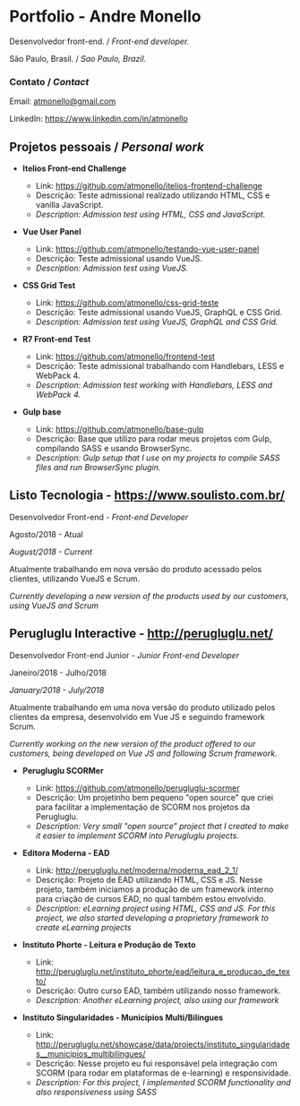 # Portfolio - Andre Monello

Desenvolvedor front-end. / *Front-end developer.*

São Paulo, Brasil. / *Sao Paulo, Brazil.*

### Contato / *Contact*
Email: atmonello@gmail.com 

LinkedIn: https://www.linkedin.com/in/atmonello


## Projetos pessoais / *Personal work*

- **Itelios Front-end Challenge**
  - Link: https://github.com/atmonello/itelios-frontend-challenge
  - Descrição: Teste admissional realizado utilizando HTML, CSS e vanilla JavaScript.
  - *Description: Admission test using HTML, CSS and JavaScript.*
  
- **Vue User Panel**
  - Link: https://github.com/atmonello/testando-vue-user-panel
  - Descrição: Teste admissional usando VueJS.
  - *Description: Admission test using VueJS.*
  
- **CSS Grid Test**
  - Link: https://github.com/atmonello/css-grid-teste
  - Descrição: Teste admissional usando VueJS, GraphQL e CSS Grid.
  - *Description: Admission test using VueJS, GraphQL and CSS Grid.*
  
- **R7 Front-end Test**
  - Link: https://github.com/atmonello/frontend-test
  - Descrição: Teste admissional trabalhando com Handlebars, LESS e WebPack 4.
  - *Description: Admission test working with Handlebars, LESS and WebPack 4.*
  
- **Gulp base**
  - Link: https://github.com/atmonello/base-gulp
  - Descrição: Base que utilizo para rodar meus projetos com Gulp, compilando SASS e usando BrowserSync.
  - *Description: Gulp setup that I use on my projects to compile SASS files and run BrowserSync plugin.*
  
## Listo Tecnologia - https://www.soulisto.com.br/

Desenvolvedor Front-end - *Front-end Developer*

Agosto/2018 - Atual

*August/2018 - Current*

Atualmente trabalhando em nova versão do produto acessado pelos clientes, utilizando VueJS e Scrum.

*Currently developing a new version of the products used by our customers, using VueJS and Scrum*
  
## Perugluglu Interactive - http://perugluglu.net/

Desenvolvedor Front-end Junior - *Junior Front-end Developer*

Janeiro/2018 - Julho/2018

*January/2018 - July/2018*

Atualmente trabalhando em uma nova versão do produto utilizado pelos clientes da empresa, desenvolvido em Vue JS e seguindo framework Scrum.

*Currently working on the new version of the product offered to our customers, being developed on Vue JS and following Scrum framework.*

- **Perugluglu SCORMer**
  - Link: https://github.com/atmonello/perugluglu-scormer
  - Descrição: Um projetinho bem pequeno "open source" que criei para facilitar a implementação de SCORM nos projetos da Perugluglu.
  - *Description: Very small "open source" project that I created to make it easier to implement SCORM into Perugluglu projects.*
  
- **Editora Moderna - EAD**
  - Link: http://perugluglu.net/moderna/moderna_ead_2_1/
  - Descrição: Projeto de EAD utilizando HTML, CSS e JS. Nesse projeto, também iniciamos a produção de um framework interno para criação de cursos EAD, no qual também estou envolvido.
  - *Description: eLearning project using HTML, CSS and JS. For this project, we also started developing a proprietary framework to create eLearning projects*
  
- **Instituto Phorte - Leitura e Produção de Texto**
  - Link: http://perugluglu.net/instituto_phorte/ead/leitura_e_producao_de_texto/
  - Descrição: Outro curso EAD, também utilizando nosso framework.
  - *Description: Another eLearning project, also using our framework*
  
- **Instituto Singularidades - Municípios Multi/Bilíngues**
  - Link: http://perugluglu.net/showcase/data/projects/instituto_singularidades__municipios_multibilingues/
  - Descrição: Nesse projeto eu fui responsável pela integração com SCORM (para rodar em plataformas de e-learning) e responsividade.
  - *Description: For this project, I implemented SCORM functionality and also responsiveness using SASS*
